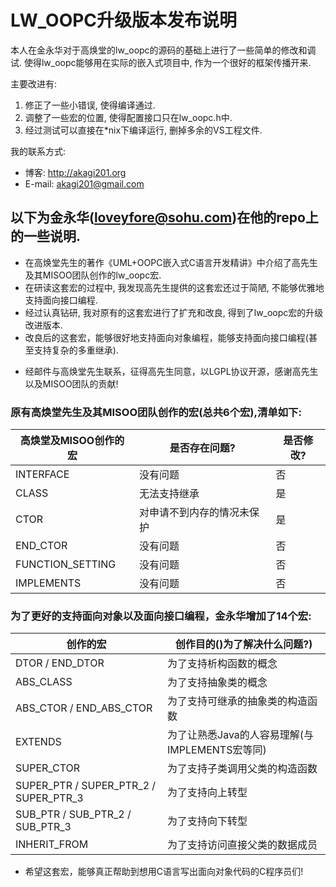 LW_OOPC升级版本发布说明
=========================

本人在金永华对于高焕堂的lw_oopc的源码的基础上进行了一些简单的修改和调试. 使得lw_oopc能够用在实际的嵌入式项目中, 作为一个很好的框架传播开来.

主要改进有:
1. 修正了一些小错误, 使得编译通过.
2. 调整了一些宏的位置, 使得配置接口只在lw_oopc.h中.
3. 经过测试可以直接在*nix下编译运行, 删掉多余的VS工程文件.

我的联系方式:
* 博客: <http://akagi201.org>
* E-mail: <akagi201@gmail.com>

## 以下为金永华(loveyfore@sohu.com)在他的repo上的一些说明.

* 在高焕堂先生的著作《UML+OOPC嵌入式C语言开发精讲》中介绍了高先生及其MISOO团队创作的lw_oopc宏.
* 在研读这套宏的过程中, 我发现高先生提供的这套宏还过于简陋, 不能够优雅地支持面向接口编程.
* 经过认真钻研, 我对原有的这套宏进行了扩充和改良, 得到了lw_oopc宏的升级改进版本.
* 改良后的这套宏，能够很好地支持面向对象编程，能够支持面向接口编程(甚至支持复杂的多重继承).

- 经邮件与高焕堂先生联系，征得高先生同意，以LGPL协议开源，感谢高先生以及MISOO团队的贡献!


### 原有高焕堂先生及其MISOO团队创作的宏(总共6个宏),清单如下:

高焕堂及MISOO创作的宏 | 是否存在问题? | 是否修改?
---- | ---- | ----- 
INTERFACE | 没有问题 | 否
CLASS | 无法支持继承 | 是
CTOR | 对申请不到内存的情况未保护 | 是
END_CTOR | 没有问题 | 否
FUNCTION_SETTING | 没有问题 | 否
IMPLEMENTS | 没有问题 | 否


### 为了更好的支持面向对象以及面向接口编程，金永华增加了14个宏:
创作的宏 | 创作目的()为了解决什么问题?)
---- | ----
DTOR / END_DTOR | 为了支持析构函数的概念
ABS_CLASS | 为了支持抽象类的概念
ABS_CTOR / END_ABS_CTOR | 为了支持可继承的抽象类的构造函数
EXTENDS | 为了让熟悉Java的人容易理解(与IMPLEMENTS宏等同)
SUPER_CTOR | 为了支持子类调用父类的构造函数
SUPER_PTR / SUPER_PTR_2 / SUPER_PTR_3 | 为了支持向上转型
SUB_PTR / SUB_PTR_2 / SUB_PTR_3 | 为了支持向下转型
INHERIT_FROM | 为了支持访问直接父类的数据成员

* 希望这套宏，能够真正帮助到想用C语言写出面向对象代码的C程序员们!
